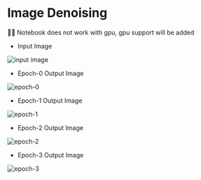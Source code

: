 # Image Denoising

:man_technologist: Notebook does not work with gpu, gpu support will be added

* Input Image

![input image](https://user-images.githubusercontent.com/71969819/190461614-05e5bd85-0b53-4bb0-9836-4e80440c9bad.png)

* Epoch-0 Output Image

![epoch-0](https://user-images.githubusercontent.com/71969819/190461781-3c7467d6-0b43-4a52-a71c-e197a6db95b9.png)

* Epoch-1 Output Image

![epoch-1](https://user-images.githubusercontent.com/71969819/190461844-1499d469-5462-424d-a628-38eb7f0af0a3.png)

* Epoch-2 Output Image

![epoch-2](https://user-images.githubusercontent.com/71969819/190461917-018686fd-77c9-4c9e-b18d-772dd87d169e.png)

* Epoch-3 Output Image

![epoch-3](https://user-images.githubusercontent.com/71969819/190461960-a5b16ef0-bf36-4921-9498-4d6207024a8c.png)
